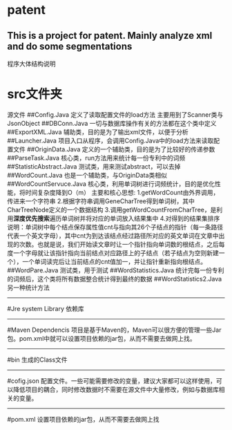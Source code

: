 # patent
This is a project for patent.
Mainly analyze xml and do some segmentations
---
程序大体结构说明
# src文件夹
源文件
##Config.Java
定义了读取配置文件的load方法
主要用到了Scanner类与JsonObject
##DBConn.Java
一切与数据库操作有关的方法都在这个类中定义
##ExportXML.Java
辅助类，目的是为了输出xml文件，以便于分析
##Launcher.Java
项目入口从程序，会调用Config.Java中的load方法来读取配置文件
##OriginData.Java
定义的一个辅助类，目的是为了比较好的传递参数
##ParseTask.Java
核心类，run方法用来统计每一份专利中的词频
##StatisticAbstract.Java
测试类，用来测试abstract，可以去掉
##WordCount.Java
也是一个辅助类，与OriginData类相似
##WordCountServuce.Java
核心类，利用单词树进行词频统计，目的是优化性能，将时间复杂度降到O（m）
主要和核心思想:
1.getWordCount由外界调用，传进来一个字符串 
2.根据字符串调用GeneCharTree得到单词树，其中CharTreeNode定义的一个数据结构
3.调用getWordCountFromCharTree，是利用**深度优先搜索**遍历单词树并将对应的单词放入结果集中
4.对得到的结果集排序
说明：单词树中每个结点保存属性值cnt与指向其26个子结点的指针（每一条路径代表一个英文字母），其中cnt为到达该结点经过路径所对应的英文单词在文章中出现的次数。也就是说，我们开始读文章时让一个指针指向单词数的根结点，之后每度一个字母就让该指针指向当前结点对应路径上的子结点（若子结点为空则新建一个），一个单词读完后让当前结点的cnt值加一，并让指针重新指向根结点。
##WordPare.Java
测试类，用于测试
##WordStatistics.Java
统计完每一份专利的词频后，这个类将所有数据整合统计得到最终的数据
##WordStatistics2.Java
另一种统计方法

---
#Jre system Library
依赖库

----
#Maven Dependencis
项目是基于Maven的，Maven可以很方便的管理一些Jar包。pom.xml中就可以设置项目依赖的jar包，从而不需要去做网上找。

----
#bin
生成的Class文件

----
#cofig.json
配置文件。一些可能需要修改的变量，建议大家都可以这样使用，可以降低项目的耦合，同时修改数据时不需要在源文件中大量修改，例如与数据库相关的变量。

----
#pom.xml
设置项目依赖的jar包，从而不需要去做网上找